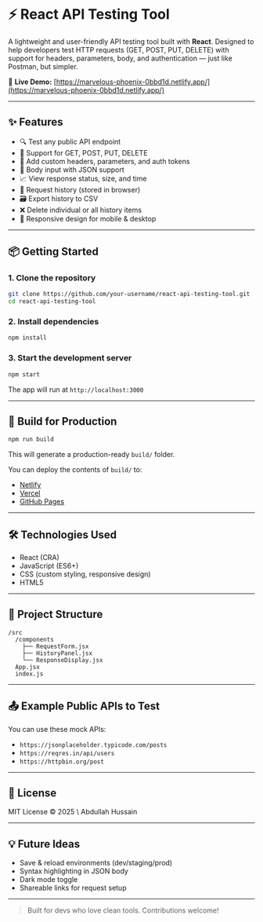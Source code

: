 # ⚡ React API Testing Tool

A lightweight and user-friendly API testing tool built with **React**. Designed to help developers test HTTP requests (GET, POST, PUT, DELETE) with support for headers, parameters, body, and authentication — just like Postman, but simpler.


🔗 **Live Demo:** [https://marvelous-phoenix-0bbd1d.netlify.app/](https://marvelous-phoenix-0bbd1d.netlify.app/)

---

## ✨ Features

* 🔍 Test any public API endpoint
* 🧾 Support for GET, POST, PUT, DELETE
* 🔐 Add custom headers, parameters, and auth tokens
* 🧰 Body input with JSON support
* 📈 View response status, size, and time
* 📜 Request history (stored in browser)
* 🗃 Export history to CSV
* ❌ Delete individual or all history items
* 📱 Responsive design for mobile & desktop

---

## 📦 Getting Started

### 1. Clone the repository

```bash
git clone https://github.com/your-username/react-api-testing-tool.git
cd react-api-testing-tool
```

### 2. Install dependencies

```bash
npm install
```

### 3. Start the development server

```bash
npm start
```

The app will run at `http://localhost:3000`

---

## 🚀 Build for Production

```bash
npm run build
```

This will generate a production-ready `build/` folder.

You can deploy the contents of `build/` to:

* [Netlify](https://netlify.com)
* [Vercel](https://vercel.com)
* [GitHub Pages](https://pages.github.com)

---

## 🛠 Technologies Used

* React (CRA)
* JavaScript (ES6+)
* CSS (custom styling, responsive design)
* HTML5

---

## 📁 Project Structure

```
/src
  /components
    ├── RequestForm.jsx
    ├── HistoryPanel.jsx
    └── ResponseDisplay.jsx
  App.jsx
  index.js
```

---

## 📤 Example Public APIs to Test

You can use these mock APIs:

* `https://jsonplaceholder.typicode.com/posts`
* `https://reqres.in/api/users`
* `https://httpbin.org/post`

---

## 📄 License

MIT License © 2025 \ Abdullah Hussain

---

## 💡 Future Ideas

* Save & reload environments (dev/staging/prod)
* Syntax highlighting in JSON body
* Dark mode toggle
* Shareable links for request setup

---

> Built for devs who love clean tools. Contributions welcome!
